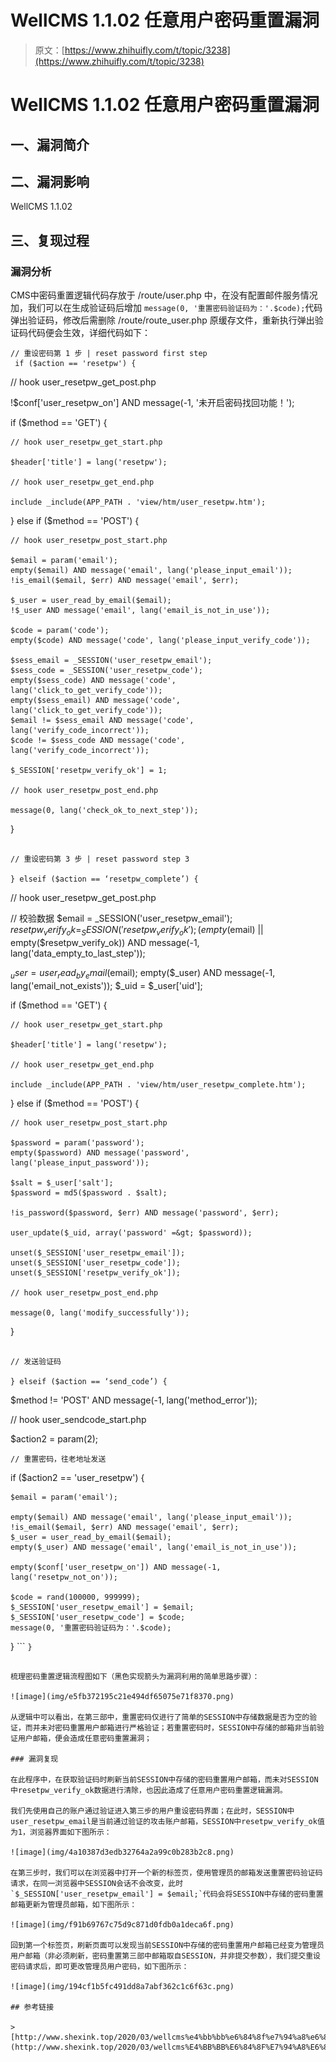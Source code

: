 # WellCMS 1.1.02 任意用户密码重置漏洞

> 原文：[https://www.zhihuifly.com/t/topic/3238](https://www.zhihuifly.com/t/topic/3238)

# WellCMS 1.1.02 任意用户密码重置漏洞

## 一、漏洞简介

## 二、漏洞影响

WellCMS 1.1.02

## 三、复现过程

### 漏洞分析

CMS中密码重置逻辑代码存放于 /route/user.php 中，在没有配置邮件服务情况加，我们可以在生成验证码后增加 `message(0, '重置密码验证码为：'.$code);`代码弹出验证码，修改后需删除 /route/route_user.php 原缓存文件，重新执行弹出验证码代码便会生效，详细代码如下：

```
// 重设密码第 1 步 | reset password first step
 if ($action == 'resetpw') {

```
// hook user_resetpw_get_post.php

!$conf['user_resetpw_on'] AND message(-1, '未开启密码找回功能！');

if ($method == 'GET') {

    // hook user_resetpw_get_start.php

    $header['title'] = lang('resetpw');

    // hook user_resetpw_get_end.php

    include _include(APP_PATH . 'view/htm/user_resetpw.htm');

} else if ($method == 'POST') {

    // hook user_resetpw_post_start.php

    $email = param('email');
    empty($email) AND message('email', lang('please_input_email'));
    !is_email($email, $err) AND message('email', $err);

    $_user = user_read_by_email($email);
    !$_user AND message('email', lang('email_is_not_in_use'));

    $code = param('code');
    empty($code) AND message('code', lang('please_input_verify_code'));

    $sess_email = _SESSION('user_resetpw_email');
    $sess_code = _SESSION('user_resetpw_code');
    empty($sess_code) AND message('code', lang('click_to_get_verify_code'));
    empty($sess_email) AND message('code', lang('click_to_get_verify_code'));
    $email != $sess_email AND message('code', lang('verify_code_incorrect'));
    $code != $sess_code AND message('code', lang('verify_code_incorrect'));

    $_SESSION['resetpw_verify_ok'] = 1;

    // hook user_resetpw_post_end.php

    message(0, lang('check_ok_to_next_step'));
} 
```

// 重设密码第 3 步 | reset password step 3

} elseif ($action == ‘resetpw_complete’) {

```
// hook user_resetpw_get_post.php

// 校验数据
$email = _SESSION('user_resetpw_email');
$resetpw_verify_ok = _SESSION('resetpw_verify_ok');
(empty($email) || empty($resetpw_verify_ok)) AND message(-1, lang('data_empty_to_last_step'));

$_user = user_read_by_email($email);
empty($_user) AND message(-1, lang('email_not_exists'));
$_uid = $_user['uid'];

if ($method == 'GET') {

    // hook user_resetpw_get_start.php

    $header['title'] = lang('resetpw');

    // hook user_resetpw_get_end.php

    include _include(APP_PATH . 'view/htm/user_resetpw_complete.htm');

} else if ($method == 'POST') {

    // hook user_resetpw_post_start.php

    $password = param('password');
    empty($password) AND message('password', lang('please_input_password'));

    $salt = $_user['salt'];
    $password = md5($password . $salt);

    !is_password($password, $err) AND message('password', $err);

    user_update($_uid, array('password' =&gt; $password));

    unset($_SESSION['user_resetpw_email']);
    unset($_SESSION['user_resetpw_code']);
    unset($_SESSION['resetpw_verify_ok']);

    // hook user_resetpw_post_end.php

    message(0, lang('modify_successfully'));

} 
```

// 发送验证码

} elseif ($action == ‘send_code’) {

```
$method != 'POST' AND message(-1, lang('method_error'));

// hook user_sendcode_start.php

$action2 = param(2);

    // 重置密码，往老地址发送
if ($action2 == 'user_resetpw') {

    $email = param('email');

    empty($email) AND message('email', lang('please_input_email'));
    !is_email($email, $err) AND message('email', $err);
    $_user = user_read_by_email($email);
    empty($_user) AND message('email', lang('email_is_not_in_use'));

    empty($conf['user_resetpw_on']) AND message(-1, lang('resetpw_not_on'));

    $code = rand(100000, 999999);
    $_SESSION['user_resetpw_email'] = $email;
    $_SESSION['user_resetpw_code'] = $code;
    message(0, '重置密码验证码为：'.$code);
} 
``` `}` 
```

梳理密码重置逻辑流程图如下（黑色实现箭头为漏洞利用的简单思路步骤）：

![image](img/e5fb372195c21e494df65075e71f8370.png)

从逻辑中可以看出，在第三部中，重置密码仅进行了简单的SESSION中存储数据是否为空的验证，而并未对密码重置用户邮箱进行严格验证；若重置密码时，SESSION中存储的邮箱非当前验证用户邮箱，便会造成任意密码重置漏洞；

### 漏洞复现

在此程序中，在获取验证码时刷新当前SESSION中存储的密码重置用户邮箱，而未对SESSION中resetpw_verify_ok数据进行清除，也因此造成了任意用户密码重置逻辑漏洞。

我们先使用自己的账户通过验证进入第三步的用户重设密码界面；在此时，SESSION中user_resetpw_email是当前通过验证的攻击账户邮箱，SESSION中resetpw_verify_ok值为1，浏览器界面如下图所示：

![image](img/4a10387d3edb32764a2a99c0b283b2c8.png)

在第三步时，我们可以在浏览器中打开一个新的标签页，使用管理员的邮箱发送重置密码验证码请求，在同一浏览器中SESSION会话不会改变，此时 `$_SESSION['user_resetpw_email'] = $email;`代码会将SESSION中存储的密码重置邮箱更新为管理员邮箱，如下图所示：

![image](img/f91b69767c75d9c871d0fdb0a1deca6f.png)

回到第一个标签页，刷新页面可以发现当前SESSION中存储的密码重置用户邮箱已经变为管理员用户邮箱（非必须刷新，密码重置第三部中邮箱取自SESSION，并非提交参数），我们提交重设密码请求后，即可更改管理员用户密码，如下图所示：

![image](img/194cf1b5fc491dd8a7abf362c1c6f63c.png)

## 参考链接

> [http://www.shexink.top/2020/03/wellcms%e4%bb%bb%e6%84%8f%e7%94%a8%e6%88%b7%e5%af%86%e7%a0%81%e9%80%bb%e8%be%91%e6%bc%8f%e6%b4%9e/](http://www.shexink.top/2020/03/wellcms%E4%BB%BB%E6%84%8F%E7%94%A8%E6%88%B7%E5%AF%86%E7%A0%81%E9%80%BB%E8%BE%91%E6%BC%8F%E6%B4%9E/)